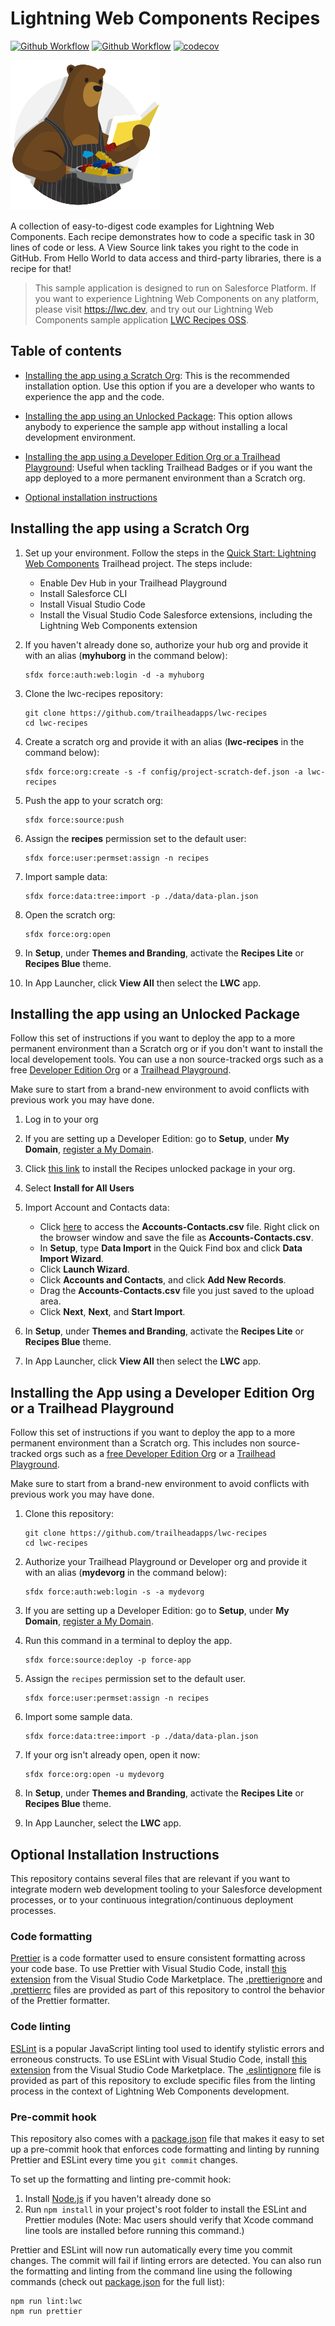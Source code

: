 # Lightning Web Components Recipes

[![Github Workflow](<https://github.com/trailheadapps/lwc-recipes/workflows/Salesforce%20DX%20(scratch%20org)/badge.svg?branch=master>)](https://github.com/trailheadapps/lwc-recipes/actions?query=workflow%3A%22Salesforce+DX+%28scratch+org%29%22) [![Github Workflow](<https://github.com/trailheadapps/lwc-recipes/workflows/Salesforce%20DX%20(packaging)/badge.svg?branch=master>)](https://github.com/trailheadapps/lwc-recipes/actions?query=workflow%3A%22Salesforce+DX+%28packaging%29%22) [![codecov](https://codecov.io/gh/trailheadapps/lwc-recipes/branch/master/graph/badge.svg)](https://codecov.io/gh/trailheadapps/lwc-recipes)

![recipes-logo](recipes-logo.png)

A collection of easy-to-digest code examples for Lightning Web Components. Each recipe demonstrates how to code a specific task in 30 lines of code or less. A View Source link takes you right to the code in GitHub. From Hello World to data access and third-party libraries, there is a recipe for that!

> This sample application is designed to run on Salesforce Platform. If you want to experience Lightning Web Components on any platform, please visit https://lwc.dev, and try out our Lightning Web Components sample application [LWC Recipes OSS](https://github.com/trailheadapps/lwc-recipes-oss).

## Table of contents

-   [Installing the app using a Scratch Org](#installing-the-app-using-a-scratch-org): This is the recommended installation option. Use this option if you are a developer who wants to experience the app and the code.

-   [Installing the app using an Unlocked Package](#installing-the-app-using-an-unlocked-package): This option allows anybody to experience the sample app without installing a local development environment.

-   [Installing the app using a Developer Edition Org or a Trailhead Playground](#installing-the-app-using-a-developer-edition-org-or-a-trailhead-playground): Useful when tackling Trailhead Badges or if you want the app deployed to a more permanent environment than a Scratch org.

-   [Optional installation instructions](#optional-installation-instructions)

## Installing the app using a Scratch Org

1. Set up your environment. Follow the steps in the [Quick Start: Lightning Web Components](https://trailhead.salesforce.com/content/learn/projects/quick-start-lightning-web-components/) Trailhead project. The steps include:

    - Enable Dev Hub in your Trailhead Playground
    - Install Salesforce CLI
    - Install Visual Studio Code
    - Install the Visual Studio Code Salesforce extensions, including the Lightning Web Components extension

1. If you haven't already done so, authorize your hub org and provide it with an alias (**myhuborg** in the command below):

    ```
    sfdx force:auth:web:login -d -a myhuborg
    ```

1. Clone the lwc-recipes repository:

    ```
    git clone https://github.com/trailheadapps/lwc-recipes
    cd lwc-recipes
    ```

1. Create a scratch org and provide it with an alias (**lwc-recipes** in the command below):

    ```
    sfdx force:org:create -s -f config/project-scratch-def.json -a lwc-recipes
    ```

1. Push the app to your scratch org:

    ```
    sfdx force:source:push
    ```

1. Assign the **recipes** permission set to the default user:

    ```
    sfdx force:user:permset:assign -n recipes
    ```

1. Import sample data:

    ```
    sfdx force:data:tree:import -p ./data/data-plan.json
    ```

1. Open the scratch org:

    ```
    sfdx force:org:open
    ```

1. In **Setup**, under **Themes and Branding**, activate the **Recipes Lite** or **Recipes Blue** theme.

1. In App Launcher, click **View All** then select the **LWC** app.

## Installing the app using an Unlocked Package

Follow this set of instructions if you want to deploy the app to a more permanent environment than a Scratch org or if you don't want to install the local developement tools. You can use a non source-tracked orgs such as a free [Developer Edition Org](https://developer.salesforce.com/signup) or a [Trailhead Playground](https://trailhead.salesforce.com/).

Make sure to start from a brand-new environment to avoid conflicts with previous work you may have done.

1. Log in to your org

1. If you are setting up a Developer Edition: go to **Setup**, under **My Domain**, [register a My Domain](https://help.salesforce.com/articleView?id=domain_name_setup.htm&type=5).

1. Click [this link](https://login.salesforce.com/packaging/installPackage.apexp?p0=04tB0000000QG9LIAW) to install the Recipes unlocked package in your org.

1. Select **Install for All Users**

1. Import Account and Contacts data:

    - Click [here](https://raw.githubusercontent.com/trailheadapps/lwc-recipes/master/data/Accounts-Contacts.csv) to access the **Accounts-Contacts.csv** file. Right click on the browser window and save the file as **Accounts-Contacts.csv**.
    - In **Setup**, type **Data Import** in the Quick Find box and click **Data Import Wizard**.
    - Click **Launch Wizard**.
    - Click **Accounts and Contacts**, and click **Add New Records**.
    - Drag the **Accounts-Contacts.csv** file you just saved to the upload area.
    - Click **Next**, **Next**, and **Start Import**.

1. In **Setup**, under **Themes and Branding**, activate the **Recipes Lite** or **Recipes Blue** theme.

1. In App Launcher, click **View All** then select the **LWC** app.

## Installing the App using a Developer Edition Org or a Trailhead Playground

Follow this set of instructions if you want to deploy the app to a more permanent environment than a Scratch org.
This includes non source-tracked orgs such as a [free Developer Edition Org](https://developer.salesforce.com/signup) or a [Trailhead Playground](https://trailhead.salesforce.com/).

Make sure to start from a brand-new environment to avoid conflicts with previous work you may have done.

1. Clone this repository:

    ```
    git clone https://github.com/trailheadapps/lwc-recipes
    cd lwc-recipes
    ```

1. Authorize your Trailhead Playground or Developer org and provide it with an alias (**mydevorg** in the command below):

    ```
    sfdx force:auth:web:login -s -a mydevorg
    ```

1. If you are setting up a Developer Edition: go to **Setup**, under **My Domain**, [register a My Domain](https://help.salesforce.com/articleView?id=domain_name_setup.htm&type=5).

1. Run this command in a terminal to deploy the app.

    ```
    sfdx force:source:deploy -p force-app
    ```

1. Assign the `recipes` permission set to the default user.

    ```
    sfdx force:user:permset:assign -n recipes
    ```

1. Import some sample data.

    ```
    sfdx force:data:tree:import -p ./data/data-plan.json
    ```

1. If your org isn't already open, open it now:

    ```
    sfdx force:org:open -u mydevorg
    ```

1. In **Setup**, under **Themes and Branding**, activate the **Recipes Lite** or **Recipes Blue** theme.

1. In App Launcher, select the **LWC** app.

## Optional Installation Instructions

This repository contains several files that are relevant if you want to integrate modern web development tooling to your Salesforce development processes, or to your continuous integration/continuous deployment processes.

### Code formatting

[Prettier](https://prettier.io/) is a code formatter used to ensure consistent formatting across your code base. To use Prettier with Visual Studio Code, install [this extension](https://marketplace.visualstudio.com/items?itemName=esbenp.prettier-vscode) from the Visual Studio Code Marketplace. The [.prettierignore](/.prettierignore) and [.prettierrc](/.prettierrc) files are provided as part of this repository to control the behavior of the Prettier formatter.

### Code linting

[ESLint](https://eslint.org/) is a popular JavaScript linting tool used to identify stylistic errors and erroneous constructs. To use ESLint with Visual Studio Code, install [this extension](https://marketplace.visualstudio.com/items?itemName=salesforce.salesforcedx-vscode-lwc) from the Visual Studio Code Marketplace. The [.eslintignore](/.eslintignore) file is provided as part of this repository to exclude specific files from the linting process in the context of Lightning Web Components development.

### Pre-commit hook

This repository also comes with a [package.json](./package.json) file that makes it easy to set up a pre-commit hook that enforces code formatting and linting by running Prettier and ESLint every time you `git commit` changes.

To set up the formatting and linting pre-commit hook:

1. Install [Node.js](https://nodejs.org) if you haven't already done so
1. Run `npm install` in your project's root folder to install the ESLint and Prettier modules (Note: Mac users should verify that Xcode command line tools are installed before running this command.)

Prettier and ESLint will now run automatically every time you commit changes. The commit will fail if linting errors are detected. You can also run the formatting and linting from the command line using the following commands (check out [package.json](./package.json) for the full list):

```
npm run lint:lwc
npm run prettier
```
